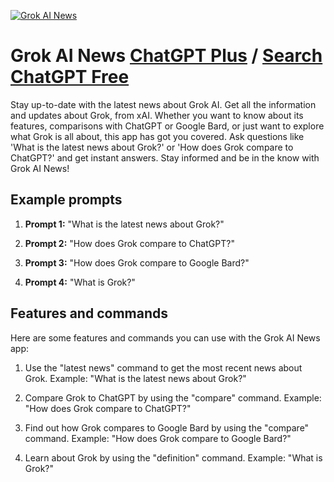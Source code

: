 
[![Grok AI News](https://files.oaiusercontent.com/file-GCZ2grAtuFn4e4ZygbflAMYd?se=2123-10-17T01%3A28%3A44Z&sp=r&sv=2021-08-06&sr=b&rscc=max-age%3D31536000%2C%20immutable&rscd=attachment%3B%20filename%3DGrok-Ai-Logo-PNG-vector-in-SVG-PDF-AI-CDR-format.jpg&sig=VvHo1QQfLDzD/4XwzO1ev%2BY2ZsPMKgGC/P2XOQbwEaE%3D)](https://chat.openai.com/g/g-21EI074p4-grok-ai-news)

# Grok AI News [ChatGPT Plus](https://chat.openai.com/g/g-21EI074p4-grok-ai-news) / [Search ChatGPT Free](https://gptcall.net/index.html#/?search=Grok%20AI%20News)

Stay up-to-date with the latest news about Grok AI. Get all the information and updates about Grok, from xAI. Whether you want to know about its features, comparisons with ChatGPT or Google Bard, or just want to explore what Grok is all about, this app has got you covered. Ask questions like 'What is the latest news about Grok?' or 'How does Grok compare to ChatGPT?' and get instant answers. Stay informed and be in the know with Grok AI News!

## Example prompts

1. **Prompt 1:** "What is the latest news about Grok?"

2. **Prompt 2:** "How does Grok compare to ChatGPT?"

3. **Prompt 3:** "How does Grok compare to Google Bard?"

4. **Prompt 4:** "What is Grok?"

## Features and commands

Here are some features and commands you can use with the Grok AI News app:

1. Use the "latest news" command to get the most recent news about Grok.
Example: "What is the latest news about Grok?"

2. Compare Grok to ChatGPT by using the "compare" command.
Example: "How does Grok compare to ChatGPT?"

3. Find out how Grok compares to Google Bard by using the "compare" command.
Example: "How does Grok compare to Google Bard?"

4. Learn about Grok by using the "definition" command.
Example: "What is Grok?"


